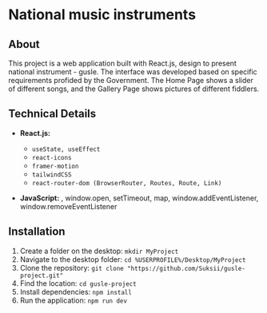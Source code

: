 # National music instruments

## About
This project is a web application built with React.js, design to present national instrument - gusle. The interface was developed based on specific requirements profided by the Government. The Home Page shows a slider of different songs, and the Gallery Page shows pictures of different fiddlers.

## Technical Details
- **React.js:**
  - `useState, useEffect`
  - `react-icons`
  - `framer-motion`
  - `tailwindCSS`
  - `react-router-dom (BrowserRouter, Routes, Route, Link)`
 
- **JavaScript:** , window.open, setTimeout, map, window.addEventListener, window.removeEventListener

## Installation
1. Create a folder on the desktop: `mkdir MyProject`
2. Navigate to the desktop folder: `cd %USERPROFILE%/Desktop/MyProject`
3. Clone the repository: `git clone "https://github.com/Suksii/gusle-project.git"`
4. Find the location: `cd gusle-project`
5. Install dependencies: `npm install`
6. Run the application: `npm run dev`
